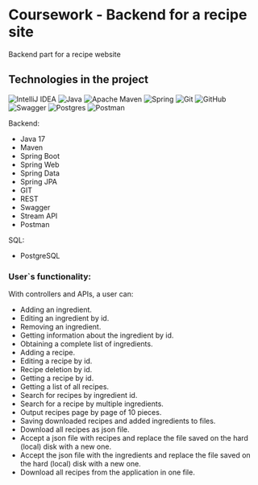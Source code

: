# Coursework - Backend for a recipe site


Backend part for a recipe website

## Technologies in the project ##
![IntelliJ IDEA](https://img.shields.io/badge/IntelliJIDEA-000000.svg?style=for-the-badge&logo=intellij-idea&logoColor=white) ![Java](https://img.shields.io/badge/java-%23ED8B00.svg?style=for-the-badge&logo=java&logoColor=white) ![Apache Maven](https://img.shields.io/badge/Apache%20Maven-C71A36?style=for-the-badge&logo=Apache%20Maven&logoColor=white) ![Spring](https://img.shields.io/badge/spring-%236DB33F.svg?style=for-the-badge&logo=spring&logoColor=white) 
![Git](https://img.shields.io/badge/git-%23F05033.svg?style=for-the-badge&logo=git&logoColor=white) ![GitHub](https://img.shields.io/badge/github-%23121011.svg?style=for-the-badge&logo=github&logoColor=white) ![Swagger](https://img.shields.io/badge/-Swagger-%23Clojure?style=for-the-badge&logo=swagger&logoColor=white) ![Postgres](https://img.shields.io/badge/postgres-%23316192.svg?style=for-the-badge&logo=postgresql&logoColor=white) ![Postman](https://img.shields.io/badge/postman-%23ED8B00.svg?style=for-the-badge&logo=postman&logoColor=white)

Backend:
- Java 17
- Maven
- Spring Boot
- Spring Web
- Spring Data
- Spring JPA
- GIT 	 
- REST
- Swagger 	
- Stream API
- Postman

SQL:
- PostgreSQL

### User`s functionality: ###

With controllers and APIs, a user can:
- Adding an ingredient.
- Editing an ingredient by id.
- Removing an ingredient.
- Getting information about the ingredient by id.
- Obtaining a complete list of ingredients.
- Adding a recipe.
- Editing a recipe by id.
- Recipe deletion by id.
- Getting a recipe by id.
- Getting a list of all recipes.
- Search for recipes by ingredient id.
- Search for a recipe by multiple ingredients.
- Output recipes page by page of 10 pieces.
- Saving downloaded recipes and added ingredients to files.
- Download all recipes as json file.
- Accept a json file with recipes and replace the file saved on the hard (local) disk with a new one.
- Accept the json file with the ingredients and replace the file saved on the hard (local) disk with a new one.
- Download all recipes from the application in one file.

